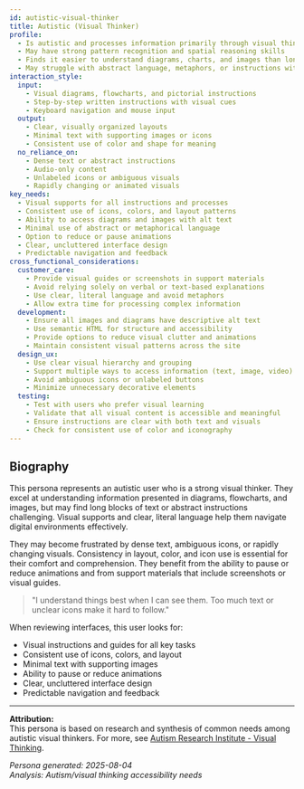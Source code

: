 ```yaml
---
id: autistic-visual-thinker 
title: Autistic (Visual Thinker)
profile:
  - Is autistic and processes information primarily through visual thinking and imagery
  - May have strong pattern recognition and spatial reasoning skills
  - Finds it easier to understand diagrams, charts, and images than long blocks of text
  - May struggle with abstract language, metaphors, or instructions without visual support
interaction_style:
  input:
    - Visual diagrams, flowcharts, and pictorial instructions
    - Step-by-step written instructions with visual cues
    - Keyboard navigation and mouse input
  output:
    - Clear, visually organized layouts
    - Minimal text with supporting images or icons
    - Consistent use of color and shape for meaning
  no_reliance_on:
    - Dense text or abstract instructions
    - Audio-only content
    - Unlabeled icons or ambiguous visuals
    - Rapidly changing or animated visuals
key_needs:
  - Visual supports for all instructions and processes
  - Consistent use of icons, colors, and layout patterns
  - Ability to access diagrams and images with alt text
  - Minimal use of abstract or metaphorical language
  - Option to reduce or pause animations
  - Clear, uncluttered interface design
  - Predictable navigation and feedback
cross_functional_considerations:
  customer_care:
    - Provide visual guides or screenshots in support materials
    - Avoid relying solely on verbal or text-based explanations
    - Use clear, literal language and avoid metaphors
    - Allow extra time for processing complex information
  development:
    - Ensure all images and diagrams have descriptive alt text
    - Use semantic HTML for structure and accessibility
    - Provide options to reduce visual clutter and animations
    - Maintain consistent visual patterns across the site
  design_ux:
    - Use clear visual hierarchy and grouping
    - Support multiple ways to access information (text, image, video)
    - Avoid ambiguous icons or unlabeled buttons
    - Minimize unnecessary decorative elements
  testing:
    - Test with users who prefer visual learning
    - Validate that all visual content is accessible and meaningful
    - Ensure instructions are clear with both text and visuals
    - Check for consistent use of color and iconography
---
```


## Biography

This persona represents an autistic user who is a strong visual thinker. They excel at understanding information presented in diagrams, flowcharts, and images, but may find long blocks of text or abstract instructions challenging. Visual supports and clear, literal language help them navigate digital environments effectively.

They may become frustrated by dense text, ambiguous icons, or rapidly changing visuals. Consistency in layout, color, and icon use is essential for their comfort and comprehension. They benefit from the ability to pause or reduce animations and from support materials that include screenshots or visual guides.

> "I understand things best when I can see them. Too much text or unclear icons make it hard to follow."

When reviewing interfaces, this user looks for:
- Visual instructions and guides for all key tasks
- Consistent use of icons, colors, and layout
- Minimal text with supporting images
- Ability to pause or reduce animations
- Clear, uncluttered interface design
- Predictable navigation and feedback

---

**Attribution:**  
This persona is based on research and synthesis of common needs among autistic visual thinkers. For more, see [Autism Research Institute - Visual Thinking](https://www.autism.org/visual-thinking/).

*Persona generated: 2025-08-04*  
*Analysis: Autism/visual thinking accessibility needs*
